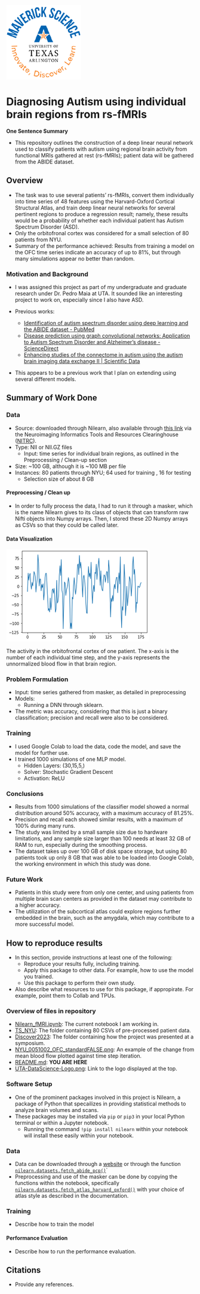 ![](UTA-DataScience-Logo.png)

# Diagnosing Autism using individual brain regions from rs-fMRIs

**One Sentence Summary**
* This repository outlines the construction of a deep linear neural network used to classify patients with autism using regional brain activity from functional MRIs gathered at rest (rs-fMRIs); patient data will be gathered from the ABIDE dataset. 

## Overview

* The task was to use several patients’ rs-fMRIs, convert them individually into time series of 48 features using the Harvard-Oxford Cortical Structural Atlas, and train deep linear neural networks for several pertinent regions to produce a regression result; namely, these results would be a probability of whether each individual patient has Autism Spectrum Disorder (ASD).  
* Only the orbitofronal cortex was considered for a small selection of 80 patients from NYU.
* Summary of the performance achieved:  Results from training a model on the OFC time series indicate an accuracy of up to 81%, but through many simulations appear no better than random.

### Motivation and Background

* I was assigned this project as part of my undergraduate and graduate research under Dr. Pedro Maia at UTA. It sounded like an interesting project to work on, especially since I also have ASD. 

* Previous works:
  * [Identification of autism spectrum disorder using deep learning and the ABIDE dataset - PubMed](https://pubmed.ncbi.nlm.nih.gov/29034163/)
  * [Disease prediction using graph convolutional networks: Application to Autism Spectrum Disorder and Alzheimer’s disease - ScienceDirect](https://www.sciencedirect.com/science/article/abs/pii/S1361841518303554)
  * [Enhancing studies of the connectome in autism using the autism brain imaging data exchange II | Scientific Data](https://www.nature.com/articles/sdata201710)
* This appears to be a previous work that I plan on extending using several different models. 

## Summary of Work Done

### Data


* Source: downloaded through Nilearn, also available through [this link](http://fcon_1000.projects.nitrc.org/indi/abide/abide_II.html) via the Neuroimaging Informatics Tools and Resources Clearinghouse ([NITRC](http://nitrc.org)).
* Type: NII or NII.GZ files
  * Input: time series for individual brain regions, as outlined in the Preprocessing / Clean-up section
* Size: ~100 GB, although it is ~100 MB per file
* Instances: 80 patients through NYU; 64 used for training , 16 for testing
  * Selection size of about 8 GB

#### Preprocessing / Clean up

* In order to fully process the data, I had to run it through a masker, which is the name Nilearn gives to its class of objects that can transform raw Nifti objects into Numpy arrays. Then, I stored these 2D Numpy arrays as CSVs so that they could be called later.

#### Data Visualization

![](NYU_0051002_OFC_standardFALSE.png)

The activity in the orbitofrontal cortex of one patient. The x-axis is the number of each individual time step, and the y-axis represents the unnormalized blood flow in that brain region.

### Problem Formulation

* Input: time series gathered from masker, as detailed in preprocessing
* Models:
    * Running a DNN through sklearn.
* The metric was accuracy, considering that this is just a binary classification; precision and recall were also to be considered.

### Training

* I used Google Colab to load the data, code the model, and save the model for further use.
* I trained 1000 simulations of one MLP model.
  * Hidden Layers: (30,15,5,)
  * Solver: Stochastic Gradient Descent
  * Activation: ReLU

### Conclusions

* Results from 1000 simulations of the classifier model showed a normal distribution around 50% accuracy, with a maximum accuracy of 81.25%.
* Precision and recall each showed similar results, with a maximum of 100% during many runs.
* The study was limited by a small sample size due to hardware limitations, and any sample size larger than 100 needs at least 32 GB of RAM to run, especially during the smoothing process.
* The dataset takes up over 100 GB of disk space storage, but using 80 patients took up only 8 GB that was able to be loaded into Google Colab, the working environment in which this study was done.

### Future Work

* Patients in this study were from only one center, and using patients from multiple brain scan centers as provided in the dataset may contribute to a higher accuracy.
* The utilization of the subcortical atlas could explore regions further embedded in the brain, such as the amygdala, which may contribute to a more successful model.

## How to reproduce results

* In this section, provide instructions at least one of the following:
   * Reproduce your results fully, including training.
   * Apply this package to other data. For example, how to use the model you trained.
   * Use this package to perform their own study.
* Also describe what resources to use for this package, if appropirate. For example, point them to Collab and TPUs.

### Overview of files in repository

* [Nilearn_fMRI.ipynb](https://github.com/j4yb1rd/DATA4380-IndividualProject/blob/main/Nilearn_fMRI.ipynb): The current notebook I am working in.
* [TS_NYU](https://github.com/j4yb1rd/DATA4380-IndividualProject/tree/main/TS_NYU): The folder containing 80 CSVs of pre-processed patient data.
* [Discover2023](https://github.com/j4yb1rd/DATA4380-IndividualProject/tree/main/Discover2023): The folder containing how the project was presented at a symposium.
* [NYU_0051002_OFC_standardFALSE.png](https://github.com/j4yb1rd/DATA4380-IndividualProject/blob/main/NYU_0051002_OFC_standardFALSE.png): An example of the change from mean blood flow plotted against time step iteration.
* [README.md](https://github.com/j4yb1rd/DATA4380-IndividualProject/blob/main/README.md): **YOU ARE HERE**
* [UTA-DataScience-Logo.png](https://github.com/j4yb1rd/DATA4380-IndividualProject/blob/main/UTA-DataScience-Logo.png): Link to the logo displayed at the top.

### Software Setup
* One of the prominent packages involved in this project is Nilearn, a package of Python that specailizes in providing statistical methods to analyze brain volumes and scans.
* These packages may be installed via `pip` or `pip3` in your local Python terminal or within a Jupyter notebook.
  * Running the command `!pip install nilearn` within your notebook will install these easily within your notebook. 

### Data

* Data can be downloaded through a [website](http://fcon_1000.projects.nitrc.org/indi/abide/abide_II.html) or through the function [`nilearn.datasets.fetch_abide_pcp()`](https://nilearn.github.io/stable/modules/generated/nilearn.datasets.fetch_abide_pcp.html)`
* Preprocessing and use of the masker can be done by copying the functions within the notebook, specifically [`nilearn.datasets.fetch_atlas_harvard_oxford()`](https://nilearn.github.io/stable/modules/generated/nilearn.datasets.fetch_atlas_harvard_oxford) with your choice of atlas style as described in the documentation.

### Training

* Describe how to train the model

#### Performance Evaluation

* Describe how to run the performance evaluation.


## Citations

* Provide any references.






